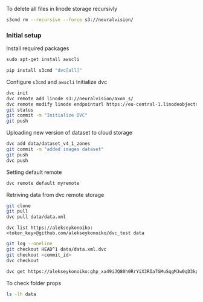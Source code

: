 To delete all files in linode storage recursivly
```bash
s3cmd rm --recursive --force s3://neuralvision/
```
### Initial setup
Install required packages
```bash
sudo apt-get install awscli
```

```bash
pip install s3cmd "dvc[all]"
```
Configure `s3cmd` and `awscli`
Initialize dvc
```bash
dvc init
dvc remote add linode s3://neuralvision/axon_s/
dvc remote modify linode endpointurl https://eu-central-1.linodeobjects.com
git status
git commit -m "Initialize DVC"
git push
```
Uploading new version of dataset to cloud storage
```bash
dvc add data/dataset_v4_1_zones
git commit -m "added images dataset"
git push
dvc push
```
Setting default remote
```bash
dvc remote default myremote
```
Retriving data from dvc remote storage
```bash
git clone
git pull
dvc pull data/data.xml
```

```cli
dvc list https://alekseykonoiko:<token_key>@github.com/alekseykonoiko/dvc_test data
```
```bash
git log --oneline
git checkout HEAD^1 data/data.xml.dvc
git checkout <commit_id>
dvc checkout

```
```bash
dvc get https://alekseykonoiko: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@github.com/alekseykonoiko/dvc_test/data/dataset_v4_1_zones -o data/dataset_v4_1_zone
```
To check folder props
```bash
ls -lh data
```